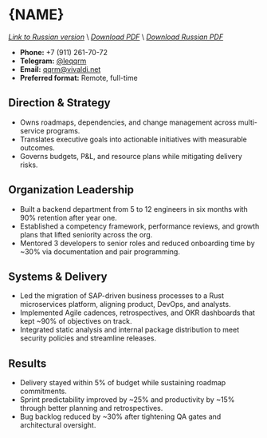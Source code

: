 # {NAME}
*[Link to Russian version](./RESUME_HOD_RU.MD)* \\
*[Download PDF](https://qqrm.github.io/CV/Belyakov_hod_en.pdf)* \\
*[Download Russian PDF](https://qqrm.github.io/CV/Belyakov_hod_ru.pdf)*

- **Phone:** +7 (911) 261-70-72
- **Telegram:** [@leqqrm](https://t.me/leqqrm)
- **Email:** [qqrm@vivaldi.net](mailto:qqrm@vivaldi.net)
- **Preferred format:** Remote, full-time

## Direction & Strategy
- Owns roadmaps, dependencies, and change management across multi-service programs.
- Translates executive goals into actionable initiatives with measurable outcomes.
- Governs budgets, P&L, and resource plans while mitigating delivery risks.

## Organization Leadership
- Built a backend department from 5 to 12 engineers in six months with 90% retention after year one.
- Established a competency framework, performance reviews, and growth plans that lifted seniority across the org.
- Mentored 3 developers to senior roles and reduced onboarding time by ~30% via documentation and pair programming.

## Systems & Delivery
- Led the migration of SAP-driven business processes to a Rust microservices platform, aligning product, DevOps, and analysts.
- Implemented Agile cadences, retrospectives, and OKR dashboards that kept ~90% of objectives on track.
- Integrated static analysis and internal package distribution to meet security policies and streamline releases.

## Results
- Delivery stayed within 5% of budget while sustaining roadmap commitments.
- Sprint predictability improved by ~25% and productivity by ~15% through better planning and retrospectives.
- Bug backlog reduced by ~30% after tightening QA gates and architectural oversight.
